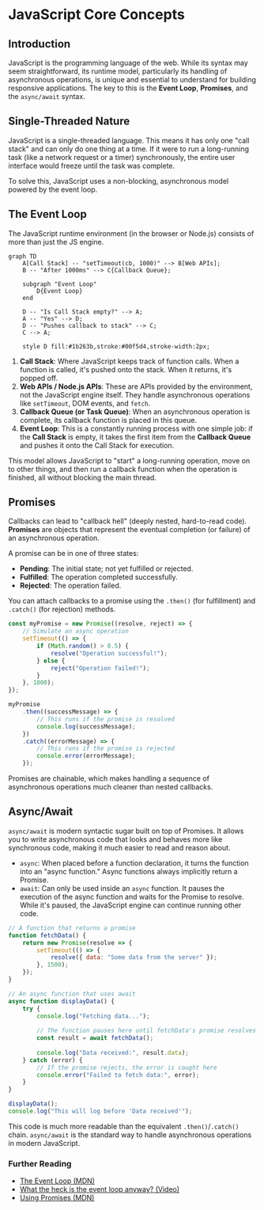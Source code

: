 # JavaScript Core Concepts

## Introduction

JavaScript is the programming language of the web. While its syntax may seem straightforward, its runtime model, particularly its handling of asynchronous operations, is unique and essential to understand for building responsive applications. The key to this is the **Event Loop**, **Promises**, and the `async/await` syntax.

## Single-Threaded Nature

JavaScript is a single-threaded language. This means it has only one "call stack" and can only do one thing at a time. If it were to run a long-running task (like a network request or a timer) synchronously, the entire user interface would freeze until the task was complete.

To solve this, JavaScript uses a non-blocking, asynchronous model powered by the event loop.

## The Event Loop

The JavaScript runtime environment (in the browser or Node.js) consists of more than just the JS engine.

```mermaid
graph TD
    A[Call Stack] -- "setTimeout(cb, 1000)" --> B[Web APIs];
    B -- "After 1000ms" --> C{Callback Queue};
    
    subgraph "Event Loop"
        D{Event Loop}
    end
    
    D -- "Is Call Stack empty?" --> A;
    A -- "Yes" --> D;
    D -- "Pushes callback to stack" --> C;
    C --> A;

    style D fill:#1b263b,stroke:#00f5d4,stroke-width:2px;
```
1.  **Call Stack**: Where JavaScript keeps track of function calls. When a function is called, it's pushed onto the stack. When it returns, it's popped off.
2.  **Web APIs / Node.js APIs**: These are APIs provided by the environment, not the JavaScript engine itself. They handle asynchronous operations like `setTimeout`, DOM events, and `fetch`.
3.  **Callback Queue (or Task Queue)**: When an asynchronous operation is complete, its callback function is placed in this queue.
4.  **Event Loop**: This is a constantly running process with one simple job: if the **Call Stack** is empty, it takes the first item from the **Callback Queue** and pushes it onto the Call Stack for execution.

This model allows JavaScript to "start" a long-running operation, move on to other things, and then run a callback function when the operation is finished, all without blocking the main thread.

## Promises

Callbacks can lead to "callback hell" (deeply nested, hard-to-read code). **Promises** are objects that represent the eventual completion (or failure) of an asynchronous operation.

A promise can be in one of three states:
*   **Pending**: The initial state; not yet fulfilled or rejected.
*   **Fulfilled**: The operation completed successfully.
*   **Rejected**: The operation failed.

You can attach callbacks to a promise using the `.then()` (for fulfillment) and `.catch()` (for rejection) methods.

```javascript
const myPromise = new Promise((resolve, reject) => {
    // Simulate an async operation
    setTimeout(() => {
        if (Math.random() > 0.5) {
            resolve("Operation successful!");
        } else {
            reject("Operation failed!");
        }
    }, 1000);
});

myPromise
    .then((successMessage) => {
        // This runs if the promise is resolved
        console.log(successMessage);
    })
    .catch((errorMessage) => {
        // This runs if the promise is rejected
        console.error(errorMessage);
    });
```
Promises are chainable, which makes handling a sequence of asynchronous operations much cleaner than nested callbacks.

## Async/Await

`async/await` is modern syntactic sugar built on top of Promises. It allows you to write asynchronous code that looks and behaves more like synchronous code, making it much easier to read and reason about.

*   `async`: When placed before a function declaration, it turns the function into an "async function." Async functions always implicitly return a Promise.
*   `await`: Can only be used inside an `async` function. It pauses the execution of the async function and waits for the Promise to resolve. While it's paused, the JavaScript engine can continue running other code.

```javascript
// A function that returns a promise
function fetchData() {
    return new Promise(resolve => {
        setTimeout(() => {
            resolve({ data: "Some data from the server" });
        }, 1500);
    });
}

// An async function that uses await
async function displayData() {
    try {
        console.log("Fetching data...");
        
        // The function pauses here until fetchData's promise resolves
        const result = await fetchData(); 
        
        console.log("Data received:", result.data);
    } catch (error) {
        // If the promise rejects, the error is caught here
        console.error("Failed to fetch data:", error);
    }
}

displayData();
console.log("This will log before 'Data received'");
```
This code is much more readable than the equivalent `.then()`/`.catch()` chain. `async/await` is the standard way to handle asynchronous operations in modern JavaScript.

<div class="further-reading">
<h3>Further Reading</h3>
<ul>
  <li><a href="https://developer.mozilla.org/en-US/docs/Web/JavaScript/EventLoop" target="_blank" rel="noopener noreferrer">The Event Loop (MDN)</a></li>
  <li><a href="https://www.youtube.com/watch?v=8aGhZQkoFbQ" target="_blank" rel="noopener noreferrer">What the heck is the event loop anyway? (Video)</a></li>
  <li><a href="https://developer.mozilla.org/en-US/docs/Web/JavaScript/Reference/Global_Objects/Promise" target="_blank" rel="noopener noreferrer">Using Promises (MDN)</a></li>
</ul>
</div>